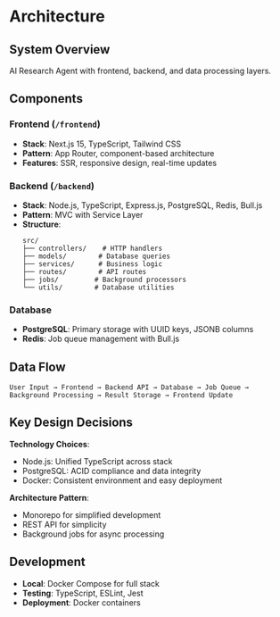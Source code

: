 # Architecture

## System Overview

AI Research Agent with frontend, backend, and data processing layers.

## Components

### Frontend (`/frontend`)

- **Stack**: Next.js 15, TypeScript, Tailwind CSS
- **Pattern**: App Router, component-based architecture
- **Features**: SSR, responsive design, real-time updates

### Backend (`/backend`)

- **Stack**: Node.js, TypeScript, Express.js, PostgreSQL, Redis, Bull.js
- **Pattern**: MVC with Service Layer
- **Structure**:
  ```
  src/
  ├── controllers/    # HTTP handlers
  ├── models/        # Database queries
  ├── services/      # Business logic
  ├── routes/        # API routes
  ├── jobs/         # Background processors
  └── utils/        # Database utilities
  ```

### Database

- **PostgreSQL**: Primary storage with UUID keys, JSONB columns
- **Redis**: Job queue management with Bull.js

## Data Flow

```
User Input → Frontend → Backend API → Database → Job Queue → Background Processing → Result Storage → Frontend Update
```

## Key Design Decisions

**Technology Choices**:

- Node.js: Unified TypeScript across stack
- PostgreSQL: ACID compliance and data integrity
- Docker: Consistent environment and easy deployment

**Architecture Pattern**:

- Monorepo for simplified development
- REST API for simplicity
- Background jobs for async processing

## Development

- **Local**: Docker Compose for full stack
- **Testing**: TypeScript, ESLint, Jest
- **Deployment**: Docker containers
